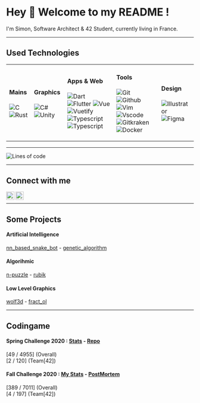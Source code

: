 # Hey 👋 Welcome to my README !

I'm Simon, Software Architect & 42 Student, currently living in France.

---

## Used Technologies

<table>
	<tbody>
		<tr>
			<td>
				<h4>Mains</h4>
				<p>
					<img alt="C" src="https://img.shields.io/badge/-c-00599C?style=flat-square&logo=c&logoColor=white" />
					<img alt="Rust" src="https://img.shields.io/badge/-rust-000000?style=flat-square&logo=rust&logoColor=white" />
				</p>
			</td>
			<td>
				<h4>Graphics</h4>
				<p>
					<img alt="C#" src="https://img.shields.io/badge/-c%23-239120?style=flat-square&logo=c-sharp&logoColor=white" />
					<img alt="Unity" src="https://img.shields.io/badge/-unity-000000?style=flat-square&logo=unity&logoColor=white" />
				</p>
			</td>
			<td>
				<h4>Apps & Web</h4>
				<p>
					<img alt="Dart" src="https://img.shields.io/badge/-dart-0175C2?style=flat-square&logo=dart&logoColor=white" />
					<img alt="Flutter" src="https://img.shields.io/badge/-flutter-02569B?style=flat-square&logo=flutter&logoColor=white" />
					<img alt="Vue" src="https://img.shields.io/badge/-vue-35495e?style=flat-square&logo=vue&logoColor=white" />
					<img alt="Vuetify" src="https://img.shields.io/badge/-vuetify-A8B9CC?style=flat-square&logo=vuetify&logoColor=white" />
					<img alt="Typescript" src="https://img.shields.io/badge/-typescript-007ACC?style=flat-square&logo=typescript&logoColor=white" />
					<img alt="Typescript" src="https://img.shields.io/badge/-javascript-323330?style=flat-square&logo=javascript&logoColor=white" />
				</p>
			</td>
			<td>
				<h4>Tools</h4>
				<p>
					<img alt="Git" src="https://img.shields.io/badge/-git-50532?style=flat-square&logo=git&logoColor=white" />
					<img alt="Github" src="https://img.shields.io/badge/-github-50532?style=flat-square&logo=github&logoColor=white" />
					<img alt="Vim" src="https://img.shields.io/badge/-vim-007ACC?style=flat-square&logo=vim&logoColor=white" />
					<img alt="Vscode" src="https://img.shields.io/badge/-vscode-007ACC?style=flat-square&logo=vscode&logoColor=white" />
					<img alt="Gitkraken" src="https://img.shields.io/badge/-gitkraken-50532?style=flat-square&logo=gitkraken&logoColor=white" />
					<img alt="Docker" src="https://img.shields.io/badge/-docker-0db7ed?style=flat-square&logo=docker&logoColor=white" />
				</p>
			</td>
			<td>
				<h4>Design</h4>
				<p>
					<img alt="Illustrator" src="https://img.shields.io/badge/-adobe%20illustrator-FF9A00?style=flat-square&logo=adobe%20illustrator&logoColor=white" />
					<img alt="Figma" src="https://img.shields.io/badge/-figma-F24E1E?style=flat-square&logo=figma&logoColor=white" />
				</p>
			</td>
		</tr>
	</tbody>
</table>

---

<!--START_SECTION:waka-->
![Lines of code](https://img.shields.io/badge/From%20Hello%20World%20I%27ve%20Written-107771%20lines%20of%20code-blue)


<!--END_SECTION:waka-->

---

## Connect with me

[<img align="left" alt="linkedin" height="22px" src="https://cdn.jsdelivr.net/npm/simple-icons@v3/icons/linkedin.svg" />][linkedin]
[<img align="left" alt="codingame" height="22px" src="https://cdn.worldvectorlogo.com/logos/codingame-1.svg" />][codingame]<br/>

---

## Some Projects

#### Artificial Intelligence
<a href="https://github.com/sgalasso42/nn_based_snake_bot">nn_based_snake_bot</a> - <a href="https://github.com/sgalasso42/genetic_algorithm">genetic_algorithm</a>
#### Algorihmic
<a href="https://github.com/sgalasso42/n-puzzle">n-puzzle</a> - <a href="https://github.com/sgalasso42/rubik">rubik</a>
#### Low Level Graphics
<a href="https://github.com/sgalasso42/wolf3d">wolf3d</a> - <a href="https://github.com/sgalasso42/fract_ol">fract_ol</a>

---

## Codingame
#### Spring Challenge 2020 : <a href="https://www.codingame.com/contests/spring-challenge-2020/leaderboard/global?column=keyword&value=sgalasso">Stats</a> - <a href="https://github.com/sgalasso42/codingame_spring_challenge_2020">Repo</a><br/>
[49 / 4955] (Overall)<br/>
[2 / 120] (Team[42])
#### Fall Challenge 2020 : <a href="https://www.codingame.com/contests/fall-challenge-2020/leaderboard/global?column=keyword&value=sgalasso">My Stats</a> - <a href="https://github.com/sgalasso42/codingame_fall_challenge_2020">PostMortem</a><br/>
[389 / 7011] (Overall)<br/>
[4 / 197] (Team[42])

[linkedin]: https://www.linkedin.com/in/simongalasso/
[codingame]: https://www.codingame.com/profile/f2c879b4cff7194c923835e58e70247f0323943
